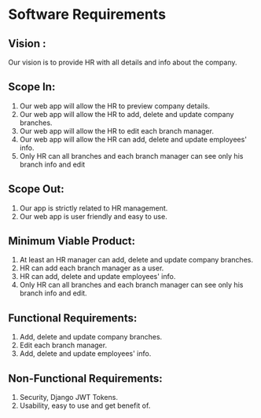 # Software Requirements

## Vision :
Our vision is to provide HR with all details and info about the company.

## Scope In:
1. Our web app will allow the HR to preview company details.
2. Our web app will allow the HR to add, delete and update company branches.
3. Our web app will allow the HR to edit each branch manager.
4. Our web app will allow the HR can add, delete and update employees' info.
5. Only HR can all branches and each branch manager can see only his branch info and edit

## Scope Out:
1. Our app is strictly related to HR management.
2. Our web app is user friendly and easy to use.

## Minimum Viable Product:
1. At least an HR manager can add, delete and update company branches.
2. HR can add each branch manager as a user.
3. HR can add, delete and update employees' info.
4. Only HR can all branches and each branch manager can see only his branch info and edit.

## Functional Requirements:
1. Add, delete and update company branches.
2. Edit each branch manager.
3. Add, delete and update employees' info.

## Non-Functional Requirements:
1. Security, Django JWT Tokens.
2. Usability, easy to use and get benefit of.
